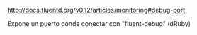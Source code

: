 http://docs.fluentd.org/v0.12/articles/monitoring#debug-port

Expone un puerto donde conectar con "fluent-debug" (dRuby)
